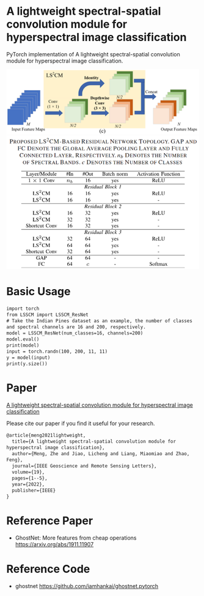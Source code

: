 # A lightweight spectral-spatial convolution module for hyperspectral image classification

PyTorch implementation of A lightweight spectral-spatial convolution module for hyperspectral image classification.

![image](fig/lsscm.png)
![image](fig/arch.png)

# Basic Usage

```
import torch
from LSSCM import LSSCM_ResNet
# Take the Indian Pines dataset as an example, the number of classes and spectral channels are 16 and 200, respectively.
model = LSSCM_ResNet(num_classes=16, channels=200)
model.eval()
print(model)
input = torch.randn(100, 200, 11, 11)
y = model(input)
print(y.size())
```

# Paper

[A lightweight spectral-spatial convolution module for hyperspectral image classification](https://ieeexplore.ieee.org/document/9395708)

Please cite our paper if you find it useful for your research.

```
@article{meng2021lightweight,
  title={A lightweight spectral-spatial convolution module for hyperspectral image classification},
  author={Meng, Zhe and Jiao, Licheng and Liang, Miaomiao and Zhao, Feng},
  journal={IEEE Geoscience and Remote Sensing Letters},
  volume={19},
  pages={1--5},
  year={2022},
  publisher={IEEE}
}
```

# Reference Paper

* GhostNet: More features from cheap operations https://arxiv.org/abs/1911.11907

# Reference Code

* ghostnet https://github.com/iamhankai/ghostnet.pytorch
